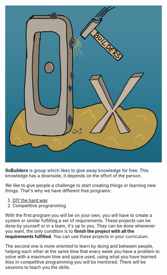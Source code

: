 ![0xbuilders logo](/0xbuilders.png)

**0xBuilders** is group which likes to give away knowledge for free. This knowledge has a downside, it depends on the effort of the person.

We like to give people a challenge to start creating things or learning new things. That's why we have different free programs:
1. [DIY the hard way](https://github.com/DIY-the-hard-way)
2. Competitive programming

With the first program you will be on your own, you will have to create a system or similar fulfilling a set of requirements. These projects can be done by yourself or in a team, it's up to you. They can be done whenever you want, the only condition is to **finish the project with all the requirements fulfilled**. You can use these projects in your curriculum.

The second one is more oriented to learn by doing and between people, helping each other at the same time that every week you have a problem to solve with a maximum time and space used, using what you have learned. Also in competitive programming you will be mentored. There will be sessions to teach you the skills.
